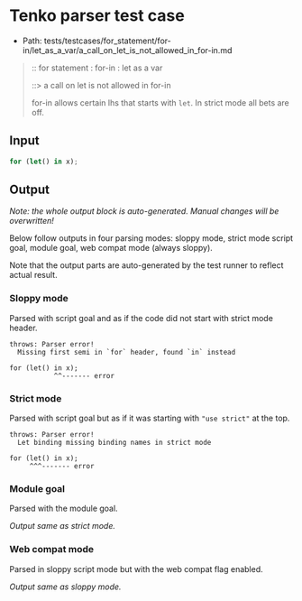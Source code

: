 # Tenko parser test case

- Path: tests/testcases/for_statement/for-in/let_as_a_var/a_call_on_let_is_not_allowed_in_for-in.md

> :: for statement : for-in : let as a var
>
> ::> a call on let is not allowed in for-in
>
> for-in allows certain lhs that starts with `let`. In strict mode all bets are off.

## Input

`````js
for (let() in x);
`````

## Output

_Note: the whole output block is auto-generated. Manual changes will be overwritten!_

Below follow outputs in four parsing modes: sloppy mode, strict mode script goal, module goal, web compat mode (always sloppy).

Note that the output parts are auto-generated by the test runner to reflect actual result.

### Sloppy mode

Parsed with script goal and as if the code did not start with strict mode header.

`````
throws: Parser error!
  Missing first semi in `for` header, found `in` instead

for (let() in x);
           ^^------- error
`````

### Strict mode

Parsed with script goal but as if it was starting with `"use strict"` at the top.

`````
throws: Parser error!
  Let binding missing binding names in strict mode

for (let() in x);
     ^^^------- error
`````


### Module goal

Parsed with the module goal.

_Output same as strict mode._

### Web compat mode

Parsed in sloppy script mode but with the web compat flag enabled.

_Output same as sloppy mode._
